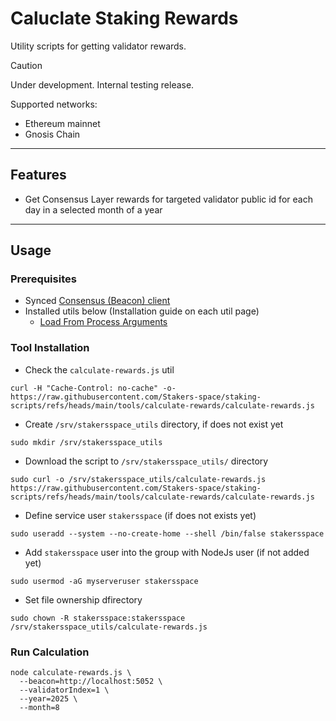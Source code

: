 # Caluclate Staking Rewards

Utility scripts for getting validator rewards.

> [!CAUTION]
> Under development. Internal testing release.

Supported networks:
- Ethereum mainnet
- Gnosis Chain

---
## Features
- Get Consensus Layer rewards for targeted validator public id for each day in a selected month of a year

---
## Usage
### Prerequisites
- Synced [Consensus (Beacon) client](https://stakers.space/guides)
- Installed utils below (Installation guide on each util page)
  - [Load From Process Arguments](https://github.com/Stakers-space/staking-scripts/tree/main/utils/load-from-process-arguments)


### Tool Installation
- Check the `calculate-rewards.js` util
```
curl -H "Cache-Control: no-cache" -o- https://raw.githubusercontent.com/Stakers-space/staking-scripts/refs/heads/main/tools/calculate-rewards/calculate-rewards.js
```
- Create `/srv/stakersspace_utils` directory, if does not exist yet
```
sudo mkdir /srv/stakersspace_utils
```
- Download the script to `/srv/stakersspace_utils/` directory
```
sudo curl -o /srv/stakersspace_utils/calculate-rewards.js https://raw.githubusercontent.com/Stakers-space/staking-scripts/refs/heads/main/tools/calculate-rewards/calculate-rewards.js
```
- Define service user `stakersspace` (if does not exists yet)
```
sudo useradd --system --no-create-home --shell /bin/false stakersspace
```
- Add `stakersspace` user into the group with NodeJs user (if not added yet)
```
sudo usermod -aG myserveruser stakersspace
```
- Set file ownership dfirectory
```
sudo chown -R stakersspace:stakersspace /srv/stakersspace_utils/calculate-rewards.js
```

### Run Calculation
```
node calculate-rewards.js \
  --beacon=http://localhost:5052 \
  --validatorIndex=1 \
  --year=2025 \
  --month=8
```